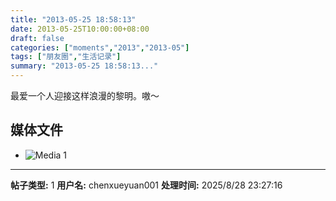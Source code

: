 ```yaml
---
title: "2013-05-25 18:58:13"
date: 2013-05-25T10:00:00+08:00
draft: false
categories: ["moments","2013","2013-05"]
tags: ["朋友圈","生活记录"]
summary: "2013-05-25 18:58:13..."
---
```


最爱一个人迎接这样浪漫的黎明。嗷〜

## 媒体文件

- ![Media 1](/Moments/photos/2013-05-25/201305251858130.jpg)

---

**帖子类型:** 1
**用户名:** chenxueyuan001
**处理时间:** 2025/8/28 23:27:16